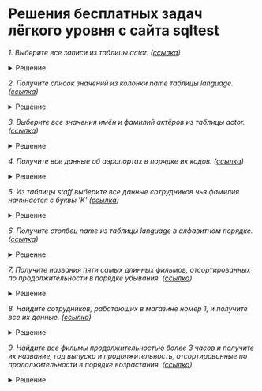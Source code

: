 # Решения бесплатных задач лёгкого уровня с сайта sqltest

*1. Выберите все записи из таблицы actor. ([ссылка](https://sqltest.online/ru/question/simple/get-the-actors))*

<details>
<summary>Решение</summary>

``` sql
SELECT *
FROM   actor
```
</details>

*2. Получите список значений из колонки name таблицы language. ([ссылка](https://sqltest.online/ru/question/simple/get-the-languages-list))*

<details>
<summary>Решение</summary>

``` sql
SELECT NAME
FROM   language  
```
</details>

*3. Выберите все значения имён и фамилий актёров из таблицы actor. ([ссылка](https://sqltest.online/ru/question/simple/get-list-of-actors-namest))*

<details>
<summary>Решение</summary>

``` sql
SELECT first_name,
       last_name
FROM   actor  
```
</details>

*4. Получите все данные об аэропортах в порядке их кодов. ([ссылка](https://sqltest.online/ru/question/simple/get-airports-data))*

<details>
<summary>Решение</summary>

``` sql
SELECT *
FROM   airports_data
ORDER  BY airport_code
```
</details>

*5. Из таблицы staff выберите все данные сотрудников чья фамилия начинается с буквы 'K' ([ссылка](https://sqltest.online/ru/question/simple/staff-family-starts-with-k))*

<details>
<summary>Решение</summary>

``` sql
SELECT *
FROM   staff
WHERE  family LIKE 'K%'
```
</details>

*6. Получите столбец name из таблицы language в алфавитном порядке. ([ссылка](https://sqltest.online/ru/question/simple/get-the-ordered-list-of-languages))*

<details>
<summary>Решение</summary>

``` sql
SELECT NAME
FROM   language
GROUP  BY language_id
ORDER  BY 1 
```
</details>

*7. Получите названия пяти самых длинных фильмов, отсортированных по продолжительности в порядке убывания. ([ссылка](https://sqltest.online/ru/question/simple/get-the-sorted-list-of-films-with-limit))*

<details>
<summary>Решение</summary>

``` sql
SELECT title
FROM   film
GROUP  BY film_id
ORDER  BY length DESC
LIMIT  5
```
</details>

*8. Найдите сотрудников, работающих в магазине номер 1, и получите все их данные. ([ссылка](https://sqltest.online/ru/question/simple/find-stuff-members-by-condition))*

<details>
<summary>Решение</summary>

``` sql
SELECT *
FROM   staff
WHERE  store_id = 1
```
</details>

*9. Найдите все фильмы продолжительностью более 3 часов и получите их название, год выпуска и продолжительность, отсортированные по продолжительности в порядке возрастания. ([ссылка](https://sqltest.online/ru/question/simple/get-the-sorted-list-of-films-with-condition))*

<details>
<summary>Решение</summary>

``` sql
SELECT title,
       release_year,
       length
FROM   film
WHERE  length > 180
GROUP BY film_id
ORDER BY 3 
```
</details>
